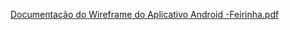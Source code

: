 [Documentação do Wireframe do Aplicativo Android -Feirinha.pdf](https://github.com/user-attachments/files/16871384/Documentacao.do.Wireframe.do.Aplicativo.Android.-Feirinha.pdf)
